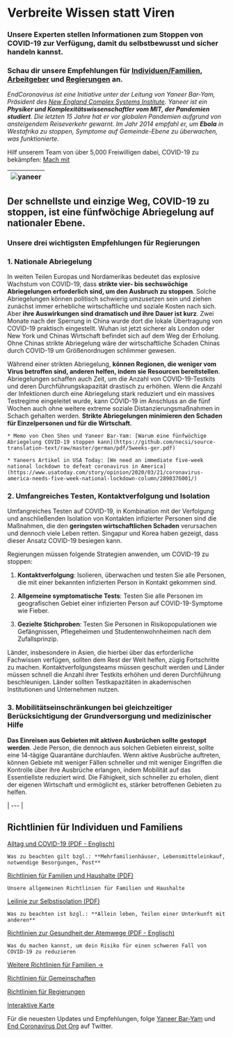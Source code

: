 # Verbreite Wissen statt Viren

### Unsere Experten stellen Informationen zum Stoppen von COVID-19 zur Verfügung, damit du selbstbewusst und sicher handeln kannst.

### Schau dir unsere Empfehlungen für [Individuen/Familien](https://www.endcoronavirus.org/home-deutsch#family-ger), [Arbeitgeber](https://www.endcoronavirus.org/richtlinien#business-ger) und [Regierungen](https://www.endcoronavirus.org/home-deutsch#for-governments-ger) an.  

_EndCoronavirus ist eine Initiative unter der Leitung von Yaneer Bar-Yam, Präsident des [New England Complex Systems Institute](https://necsi.edu). Yaneer ist ein **Physiker und Komplexitätswissenschaftler vom MIT, der Pandemien studiert**. Die letzten 15 Jahre hat er vor globalen Pandemien aufgrund von ansteigendem Reiseverkehr gewarnt. Im Jahr 2014 empfahl er, um **Ebola**  in Westafrika zu stoppen, Symptome auf Gemeinde-Ebene zu überwachen, was funktionierte._

Hilf unserem Team von über 5,000 Freiwilligen dabei, COVID-19 zu bekämpfen: [Mach mit](https://v2.endcoronavirus.org/sign-up/english)

|![yaneer](images/Yaneer.jpg)|
| --- |

## Der schnellste und einzige Weg, COVID-19 zu stoppen, ist eine fünfwöchige Abriegelung auf nationaler Ebene.

### Unsere drei wichtigsten Empfehlungen für Regierungen 

### 1. Nationale Abriegelung

In weiten Teilen Europas und Nordamerikas bedeutet das explosive Wachstum von COVID-19, dass **strikte vier- bis sechswöchige Abriegelungen erforderlich sind, um den Ausbruch zu stoppen**. Solche Abriegelungen können politisch schwierig umzusetzen sein und ziehen zunächst immer erhebliche wirtschaftliche und soziale Kosten nach sich. Aber **ihre Auswirkungen sind dramatisch und ihre Dauer ist kurz**. Zwei Monate nach der Sperrung in China wurde dort die lokale Übertragung von COVID-19 praktisch eingestellt. Wuhan ist jetzt sicherer als London oder New York und Chinas Wirtschaft befindet sich auf dem Weg der Erholung. Ohne Chinas strikte Abriegelung wäre der wirtschaftliche Schaden Chinas durch COVID-19 um Größenordnugen schlimmer gewesen.

Während einer strikten Abriegelung, **können Regionen, die weniger vom Virus betroffen sind, anderen helfen, indem sie Resourcen bereitstellen**. Abriegelungen schaffen auch Zeit, um die Anzahl von COVID-19-Testkits und deren Durchführungskapazität drastisch zu erhöhen. Wenn die Anzahl der Infektionen durch eine Abriegelung stark reduziert und ein massives Testregime eingeleitet wurde, kann COVID-19 im Anschluss an die fünf Wochen auch ohne weitere extreme soziale Distanzierungsmaßnahmen in Schach gehalten werden. **Strikte Abriegelungen minimieren den Schaden für Einzelpersonen und für die Wirtschaft.**    

    * Memo von Chen Shen und Yaneer Bar-Yam: [Warum eine fünfwöchige Abriegelung COVID-19 stoppen kann](https://github.com/necsi/source-translation-text/raw/master/german/pdf/5weeks-ger.pdf)

    * Yaneers Artikel in USA Today: [We need an immediate five-week national lockdown to defeat coronavirus in America](https://www.usatoday.com/story/opinion/2020/03/21/coronavirus-america-needs-five-week-national-lockdown-column/2890376001/)

### 2. Umfangreiches Testen, Kontaktverfolgung und Isolation

Umfangreiches Testen auf COVID-19, in Kombination mit der Verfolgung und anschließenden Isolation von Kontakten infizierter Personen sind die  Maßnahmen, die den **geringsten wirtschaftlichen Schaden** verursachen und dennoch viele Leben retten. Singapur und Korea haben gezeigt, dass dieser Ansatz COVID-19 besiegen kann.

Regierungen müssen folgende Strategien anwenden, um COVID-19 zu stoppen:

1. **Kontaktverfolgung**: Isolieren, überwachen und testen Sie alle Personen, die mit einer bekannten infizierten Person in Kontakt gekommen  sind.

2. **Allgemeine symptomatische Tests**: Testen Sie alle Personen im geografischen Gebiet einer infizierten Person auf COVID-19-Symptome wie Fieber.

3. **Gezielte Stichproben**: Testen Sie Personen in Risikopopulationen wie Gefängnissen, Pflegeheimen und Studentenwohnheimen nach dem Zufallsprinzip.

Länder, insbesondere in Asien, die hierbei über das erforderliche Fachwissen verfügen, sollten dem Rest der Welt helfen, zügig Fortschritte zu machen. Kontaktverfolgungsteams müssen geschult werden und Länder müssen schnell die Anzahl ihrer Testkits erhöhen und deren Durchführung beschleunigen. Länder sollten Testkapazitäten in akademischen Institutionen und Unternehmen nutzen.

### 3. Mobilitätseinschränkungen bei gleichzeitiger Berücksichtigung der Grundversorgung und medizinischer Hilfe

**Das Einreisen aus Gebieten mit aktiven Ausbrüchen sollte gestoppt werden**. Jede Person, die dennoch aus solchen Gebieten einreist, sollte eine 14-tägige Quarantäne durchlaufen. Wenn aktive Ausbrüche auftreten, können Gebiete mit weniger Fällen schneller und mit weniger Eingriffen die Kontrolle über ihre Ausbrüche erlangen, indem Mobilität auf das Essentiellste reduziert wird. Die Fähigkeit, sich schneller zu erholen, dient der eigenen Wirtschaft und ermöglicht es, stärker betroffenen Gebieten zu helfen.

| --- |

## Richtlinien für Individuen und Familiens

[Alltag und COVID-19 (PDF - Englisch)](https://github.com/necsi/source-translation-text/blob/master/0_english_source/pdf/everyday_en.pdf)

    Was zu beachten gilt bzgl.: **Mehrfamilienhäuser, Lebensmitteleinkauf, notwendige Besorgungen, Post**

[Richtlinien für Familien und Haushalte (PDF)](https://github.com/necsi/source-translation-text/raw/master/german/pdf/Family-ger.pdf)

    Unsere allgemeinen Richtlinien für Familien und Haushalte

[Leilinie zur Selbstisolation (PDF)](https://github.com/necsi/source-translation-text/raw/master/german/pdf/Self_Isolation.pdf)

    Was zu beachten ist bzgl.: **Allein leben, Teilen einer Unterkunft mit anderen**

[Richtlinien zur Gesundheit der Atemwege (PDF - Englisch)](https://github.com/necsi/source-translation-text/blob/master/0_english_source/pdf/respiratory-health_en.pdf)

    Was du machen kannst, um dein Risiko für einen schweren Fall von COVID-19 zu reduzieren
    
[Weitere Richtlinien für Familien →](https://www.endcoronavirus.org/richtlinien#family-ger)

[Richtlinien für Gemeinschaften](https://www.endcoronavirus.org/german-guides#community-ger)

[Richtlinien für Regierungen](https://www.endcoronavirus.org/german-guides#gov-ger)

[Interaktive Karte](http://ec2-35-153-102-199.compute-1.amazonaws.com/elastic/)


Für die neuesten Updates und Empfehlungen, folge [Yaneer Bar-Yam](https://twitter.com/yaneerbaryam) und [End Coronavirus Dot Org](https://twitter.com/endCOVID19) auf Twitter.

